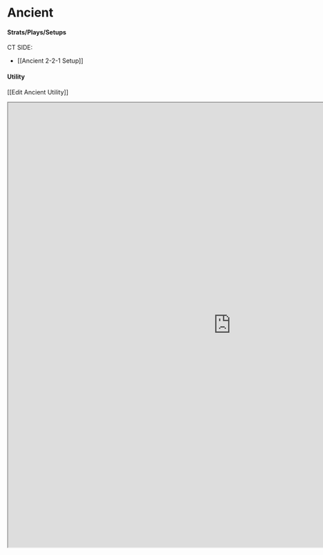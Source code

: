 # Ancient  
#### Strats/Plays/Setups
CT SIDE:
- [[Ancient 2-2-1 Setup]]
#### Utility
[[Edit Ancient Utility]]
<iframe src="http://164.90.200.189:3000/ancient" width="1032" height="1032" scrolling="no"></iframe>
